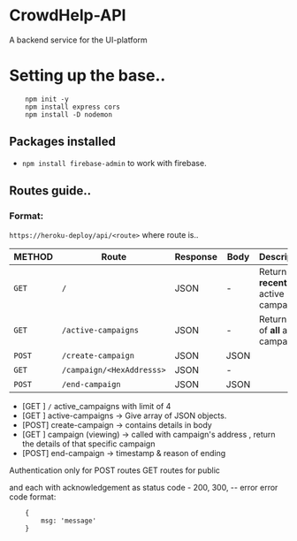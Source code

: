 # CrowdHelp-API

A backend service for the UI-platform

# Setting up the base..

```
    npm init -y
    npm install express cors
    npm install -D nodemon
```

## Packages installed
- `npm install firebase-admin` to work with firebase.

## Routes guide..

### Format:

`https://heroku-deploy/api/<route>`
where route is..

| METHOD | Route                     | Response | Body | Description                             |
| ------ | ------------------------- | -------- | ---- | --------------------------------------- |
| `GET`  | `/`                       | JSON     | -    | Return 4 **recent** active campaigns.   |
| `GET`  | `/active-campaigns`       | JSON     | -    | Return list of **all** active campaigns |
| `POST` | `/create-campaign`        | JSON     | JSON |                                         |
| `GET`  | `/campaign/<HexAddresss>` | JSON     | -    |                                         |
| `POST` | `/end-campaign`           | JSON     | JSON |                                         |



- [GET ] `/` active_campaigns with limit of 4
- [GET ] active-campaigns -> Give array of JSON objects.
- [POST] create-campaign -> contains details in body
- [GET ] campaign (viewing) -> called with campaign's address , return the details of that specific campaign
- [POST] end-campaign -> timestamp & reason of ending

Authentication only for POST routes
GET routes for public

and each with acknowledgement as
status code - 200, 300, -- error error code
format:

```
    {
        msg: 'message'
    }
```
